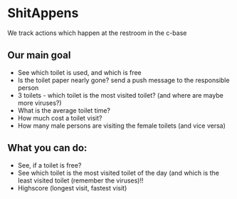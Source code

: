 ShitAppens
==========

We track actions which happen at the restroom in the c-base


Our main goal
-------------

* See which toilet is used, and which is free
* Is the toilet paper nearly gone? send a push message to the responsible person
* 3 toilets - which toilet is the most visited toilet? (and where are maybe more viruses?)
* What is the average toilet time?
* How much cost a toilet visit?
* How many male persons are visiting the female toilets (and vice versa)

What you can do:
----------------

* See, if a toilet is free?
* See which toilet is the most visited toilet of the day (and which is the least visited toilet (remember the viruses)!!
* Highscore (longest visit, fastest visit)